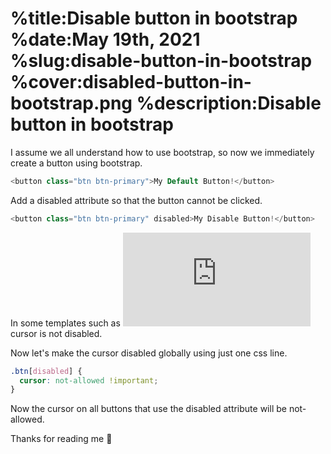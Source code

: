 %title:Disable button in bootstrap
%date:May 19th, 2021
%slug:disable-button-in-bootstrap
%cover:disabled-button-in-bootstrap.png
%description:Disable button in bootstrap
==========

I assume we all understand how to use bootstrap, so now we immediately create a button using bootstrap.

```php
<button class="btn btn-primary">My Default Button!</button>
```

Add a disabled attribute so that the button cannot be clicked.

```php
<button class="btn btn-primary" disabled>My Disable Button!</button>
```

In some templates such as ![stisla](https://demo.getstisla.com/bootstrap-buttons.html) cursor is not disabled.

Now let's make the cursor disabled globally using just one css line.

```css
.btn[disabled] {
  cursor: not-allowed !important;
}
```

Now the cursor on all buttons that use the disabled attribute will be not-allowed.

Thanks for reading me 💞
